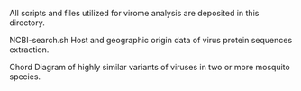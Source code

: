 All scripts and files utilized for virome analysis are deposited in this directory.

NCBI-search.sh
  Host and geographic origin data of virus protein sequences extraction.

Chord Diagram of highly similar variants of viruses in two or more mosquito species.

